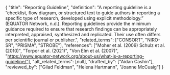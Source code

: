 {
    "title": "Reporting Guideline",
    "definition": "A reporting guideline is a “checklist, flow diagram, or structured text to guide authors in reporting a specific type of research, developed using explicit methodology.” (EQUATOR Network, n.d.). Reporting guidelines provide the minimum guidance required to ensure that research findings can be appropriately interpreted, appraised, synthesized and replicated. Their use often differs per scientific journal or publisher.",
    "related_terms": ["CONSORT", "NIRO-SR", "PRISMA", "STROBE"],
    "references": ["Moher et al. (2009) Schulz et al. (2010)", "Torpor et al. (2021)", "Von Elm et al. (2007)", "https://www.equator-network.org/about-us/what-is-a-reporting-guideline/"],
    "alt_related_terms": [null],
    "drafted_by": ["Aidan Cashin"],
    "reviewed_by": ["Gilad Feldman", "Helena Hartmann", "Joanne McCuaig"]
  }

